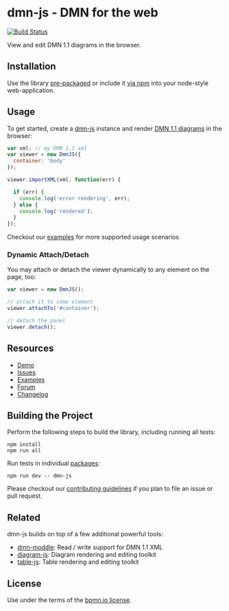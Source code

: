 # dmn-js - DMN for the web

[![Build Status](https://travis-ci.org/bpmn-io/dmn-js.svg?branch=master)](https://travis-ci.org/bpmn-io/dmn-js)

View and edit DMN 1.1 diagrams in the browser.


## Installation

Use the library [pre-packaged](https://github.com/bpmn-io/dmn-js-examples/tree/master/pre-packaged)
or include it [via npm](https://github.com/bpmn-io/dmn-js-examples/tree/master/bundling)
into your node-style web-application.


## Usage

To get started, create a [dmn-js](https://github.com/bpmn-io/dmn-js) instance
and render [DMN 1.1 diagrams](http://www.omg.org/spec/DMN/About-DMN/) in the browser:

```javascript
var xml; // my DMN 1.1 xml
var viewer = new DmnJS({
  container: 'body'
});

viewer.importXML(xml, function(err) {

  if (err) {
    console.log('error rendering', err);
  } else {
    console.log('rendered');
  }
});
```

Checkout our [examples](https://github.com/bpmn-io/dmn-js-examples) for
more supported usage scenarios.


### Dynamic Attach/Detach

You may attach or detach the viewer dynamically to any element on the page, too:

```javascript
var viewer = new DmnJS();

// attach it to some element
viewer.attachTo('#container');

// detach the panel
viewer.detach();
```


## Resources

* [Demo](http://demo.bpmn.io/dmn)
* [Issues](https://github.com/bpmn-io/dmn-js/issues)
* [Examples](https://github.com/bpmn-io/dmn-js-examples)
* [Forum](https://forum.bpmn.io)
* [Changelog](./packages/dmn-js/CHANGELOG.md)


## Building the Project

Perform the following steps to build the library, including running all tests:

```
npm install
npm run all
```

Run tests in individual [packages](./packages):

```
npm run dev -- dmn-js
```

Please checkout our [contributing guidelines](./CONTRIBUTING.md) if you plan to
file an issue or pull request.


## Related

dmn-js builds on top of a few additional powerful tools:

* [dmn-moddle](https://github.com/bpmn-io/dmn-moddle): Read / write support for DMN 1.1 XML
* [diagram-js](https://github.com/bpmn-io/diagram-js): Diagram rendering and editing toolkit
* [table-js](https://github.com/bpmn-io/table-js): Table rendering and editing toolkit


## License

Use under the terms of the [bpmn.io license](http://bpmn.io/license).